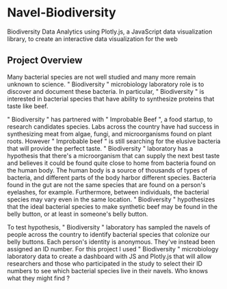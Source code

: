 # Navel-Biodiversity

Biodiversity Data Analytics using Plotly.js, a JavaScript data visualization library, to create an interactive data visualization for the web

## Project Overview

Many bacterial species are not well studied and many more remain unknown to science. " Biodiversity " microbiology laboratory role is to discover and document these bacteria. In particular, " Biodiversity " is interested in bacterial species that have ability to synthesize proteins that taste like beef.

" Biodiversity " has partnered with " Improbable Beef ", a food startup, to research candidates species. Labs across the country have had success in synthesizing meat from algae, fungi, and microorganisms found on plant roots. However " Improbable beef " is still searching for the elusive bacteria that will provide the perfect taste.
" Biodiversity " laboratory has a hypothesis that there's a microorganism that can supply the next best taste and believes it could be found quite close to home from bacteria found on the human body. The human body is a source of thousands of types of bacteria, and different parts of the body harbor different species. Bacteria found in the gut are not the same species that are found on a person's eyelashes, for example. Furthermore, between individuals, the bacterial species may vary even in the same location. " Biodiversity " hypothesizes that the ideal bacterial species to make synthetic beef may be found in the belly button, or at least in someone's belly button.

To test hypothesis, " Biodiversity " laboratory has sampled the navels of people across the country to identify bacterial species that colonize our belly buttons. Each person's identity is anonymous. They've instead been assigned an ID number. For this project I used " Biodiversity " microbiology laboratory data to create a dashboard with JS and Plotly.js that will allow researchers and those who participated in the study to select their ID numbers to see which bacterial species live in their navels. Who knows what they might find ?

